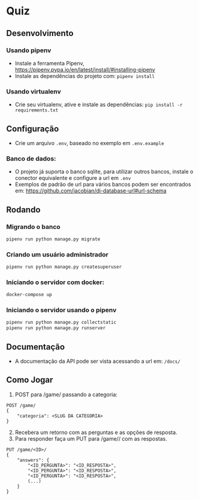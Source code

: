 # Quiz

## Desenvolvimento
### Usando pipenv
 - Instale a ferramenta Pipenv, https://pipenv.pypa.io/en/latest/install/#installing-pipenv
 - Instale as dependências do projeto com: ```pipenv install```
### Usando virtualenv
 - Crie seu virtualenv, ative e instale as dependências: ```pip install -r requirements.txt```

## Configuração
 - Crie um arquivo ```.env```, baseado no exemplo em ```.env.example```
### Banco de dados:
 - O projeto já suporta o banco sqlite, para utilizar outros bancos, instale o conector equivalente e configure a url em ```.env```
 - Exemplos de padrão de url para vários bancos podem ser encontrados em: https://github.com/jacobian/dj-database-url#url-schema

## Rodando
### Migrando o banco
```bash
pipenv run python manage.py migrate
```
### Criando um usuário administrador
```bash
pipenv run python manage.py createsuperuser
```
### Iniciando o servidor com docker:
```bash
docker-compose up
```
### Iniciando o servidor usando o pipenv
```bash
pipenv run python manage.py collectstatic
pipenv run python manage.py runserver
```
## Documentação
 - A documentação da API pode ser vista acessando a url em: ```/docs/```
## Como Jogar
 1) POST para /game/ passando a categoria:
 ```
 POST /game/
 {
     "categoria": <SLUG DA CATEGORIA>
 }
 ```
 2) Recebera um retorno com as perguntas e as opções de resposta.
 3) Para responder faça um PUT para /game/<id>/ com as respostas.
 ```
 PUT /game/<ID>/
 {
     "answers": {
         "<ID_PERGUNTA>": "<ID_RESPOSTA>",
         "<ID_PERGUNTA>": "<ID_RESPOSTA>",
         "<ID_PERGUNTA>": "<ID_RESPOSTA>",
         (...)
     }
 }
 ```
